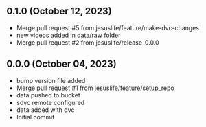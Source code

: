 ## 0.1.0 (October 12, 2023)
  - Merge pull request #5 from jesuslife/feature/make-dvc-changes
  - new videos added in data/raw folder
  - Merge pull request #2 from jesuslife/release-0.0.0

## 0.0.0 (October 04, 2023)
  - bump version file added
  - Merge pull request #1 from jesuslife/feature/setup_repo
  - data pushed to bucket
  - sdvc remote configured
  - data added with dvc
  - Initial commit

